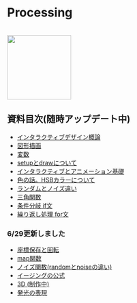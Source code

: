 # Processing

<br>
<img src="https://github.com/55Kaerukun/Processing/raw/master/images/download.png" width="150px">
<br>

## 資料目次(随時アップデート中)
* [インタラクティブデザイン概論](https://github.com/55Kaerukun/Processing/blob/master/introduction/README.md)
* [図形描画](https://github.com/55Kaerukun/Processing/blob/master/sketch/README.md)
* [変数](https://github.com/55Kaerukun/Processing/blob/master/var/README.md)
* [setupとdrawについて](https://github.com/55Kaerukun/Processing/blob/master/interactive/README.md)
* [インタラクティブとアニメーション基礎](https://github.com/55Kaerukun/Processing/blob/master/interactive/README.md)
* [色の話。HSBカラーについて](https://github.com/55Kaerukun/Processing/blob/master/color/README.md)
* [ランダムとノイズ違い](https://github.com/55Kaerukun/Processing/tree/master/noise)
* [三角関数](https://github.com/55Kaerukun/Processing/blob/master/sincos/README.md)
* [条件分岐 if文](https://github.com/55Kaerukun/Processing/tree/master/if_statement)
* [繰り返し処理 for文](https://github.com/55Kaerukun/Processing/tree/master/if_statement)

### 6/29更新しました

* [座標保存と回転](https://github.com/55Kaerukun/Processing/blob/master/pushMatrix/README.md)
* [map関数](https://github.com/55Kaerukun/Processing/tree/master/map)
* [ノイズ関数(randomとnoiseの違い)](https://github.com/55Kaerukun/Processing/tree/master/noise)
* [イージングの公式](https://github.com/55Kaerukun/Processing/tree/master/easing)
* [3D (制作中)](https://github.com/55Kaerukun/Processing/tree/master/3D)
* [発光の表現](https://github.com/55Kaerukun/Processing/tree/master/emission)



